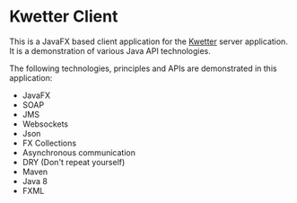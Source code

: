# Kwetter Client
This is a JavaFX based client application for the [Kwetter](https://github.com/HDauven/Kwetter) server application. It is a demonstration of various Java API technologies.  

The following technologies, principles and APIs are demonstrated in this application:
* JavaFX
* SOAP
* JMS
* Websockets
* Json
* FX Collections
* Asynchronous communication
* DRY (Don't repeat yourself)
* Maven
* Java 8
* FXML
